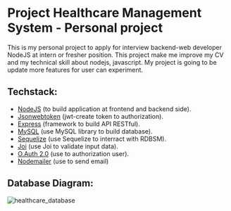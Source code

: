 # Project Healthcare Management System - Personal project 
This is my personal project to apply for interview backend-web developer NodeJS at intern or fresher position. This project make me improve my CV and my technical skill about nodejs, javascript. My project is going to be update more features for user can experiment.
## Techstack:
- [NodeJS](https://nodejs.org/en) (to build application at frontend and backend side).
- [Jsonwebtoken](https://jwt.io/) (jwt-create token to authorization).
- [Express](https://expressjs.com/) (framework to build API RESTful).
- [MySQL](https://www.mysql.com/) (use MySQL library to build database).
- [Sequelize](https://sequelize.org/) (use Sequelize to interract with RDBSM).
- [Joi](https://joi.dev/) (use Joi to validate input data).
- [O.Auth 2.0](https://oauth.net/2/) (use to authorization user).
- [Nodemailer](https://nodemailer.com/) (use to send email)

## Database Diagram:

![healthcare_database](https://github.com/user-attachments/assets/3a2a0367-79fd-4e02-b9b2-9af5b3639994)

